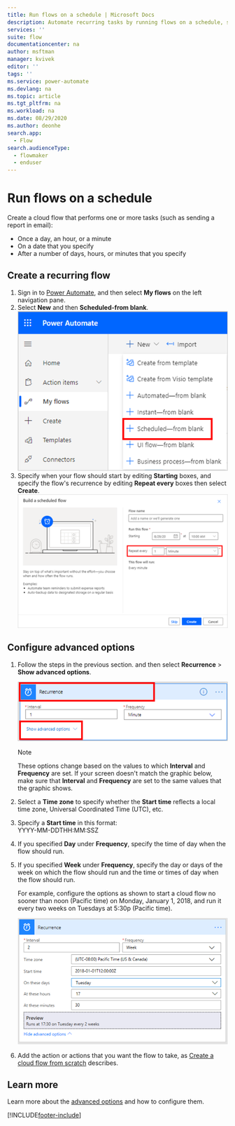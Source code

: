 ```yaml
---
title: Run flows on a schedule | Microsoft Docs
description: Automate recurring tasks by running flows on a schedule, such as every day or every hour.
services: ''
suite: flow
documentationcenter: na
author: msftman
manager: kvivek
editor: ''
tags: ''
ms.service: power-automate
ms.devlang: na
ms.topic: article
ms.tgt_pltfrm: na
ms.workload: na
ms.date: 08/29/2020
ms.author: deonhe
search.app: 
  - Flow
search.audienceType: 
  - flowmaker
  - enduser
---
```

# Run flows on a schedule

Create a cloud flow that performs one or more tasks (such as sending a report in email):

* Once a day, an hour, or a minute
* On a date that you specify
* After a number of days, hours, or minutes that you specify

## Create a recurring flow

1. Sign in to [Power Automate](https://flow.microsoft.com), and then select **My flows** on the left navigation pane.
1. Select **New** and then **Scheduled-from blank**.
    ![Create a cloud flow from blank](./media/run-scheduled-tasks/create-flow.png)
1. Specify when your flow should start by editing **Starting** boxes, and specify the flow's recurrence by editing **Repeat every** boxes then select **Create**.
    ![Set recurrence](./media/run-scheduled-tasks/select-recurrence.png)

## Configure advanced options

1. Follow the steps in the previous section. and then select **Recurrence** > **Show advanced options**.

    ![Show advanced recurrence options](./media/run-scheduled-tasks/select-recurrence1.png)

   > [!NOTE]
   > These options change based on the values to which **Interval** and **Frequency** are set. If your screen doesn't match the graphic below, make sure that **Interval** and **Frequency** are set to the same values that the graphic shows.
1. Select a **Time zone** to specify whether the **Start time** reflects a local time zone, Universal Coordinated Time (UTC), etc.
1. Specify a **Start time** in this format:
   <br>YYYY-MM-DDTHH:MM:SSZ
1. If you specified **Day** under **Frequency**, specify the time of day when the flow should run.
1. If you specified **Week** under **Frequency**, specify the day or days of the week on which the flow should run and the time or times of day when the flow should run.

    For example, configure the options as shown to start a cloud flow no sooner than noon (Pacific time) on Monday, January 1, 2018, and run it every two weeks on Tuesdays at 5:30p (Pacific time).

    ![Specify advanced options](./media/run-scheduled-tasks/advanced-options.png)
1. Add the action or actions that you want the flow to take, as [Create a cloud flow from scratch](get-started-logic-flow.md) describes.

## Learn more

Learn more about the [advanced options](https://docs.microsoft.com/azure/connectors/connectors-native-recurrence) and how to configure them.


[!INCLUDE[footer-include](includes/footer-banner.md)]